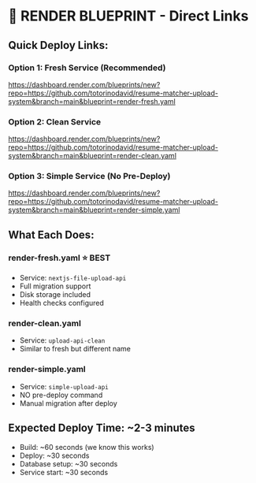 # 🚀 RENDER BLUEPRINT - Direct Links

## Quick Deploy Links:

### Option 1: Fresh Service (Recommended)
https://dashboard.render.com/blueprints/new?repo=https://github.com/totorinodavid/resume-matcher-upload-system&branch=main&blueprint=render-fresh.yaml

### Option 2: Clean Service
https://dashboard.render.com/blueprints/new?repo=https://github.com/totorinodavid/resume-matcher-upload-system&branch=main&blueprint=render-clean.yaml

### Option 3: Simple Service (No Pre-Deploy)
https://dashboard.render.com/blueprints/new?repo=https://github.com/totorinodavid/resume-matcher-upload-system&branch=main&blueprint=render-simple.yaml

## What Each Does:

### render-fresh.yaml ⭐ BEST
- Service: `nextjs-file-upload-api`
- Full migration support
- Disk storage included
- Health checks configured

### render-clean.yaml
- Service: `upload-api-clean`
- Similar to fresh but different name

### render-simple.yaml
- Service: `simple-upload-api`
- NO pre-deploy command
- Manual migration after deploy

## Expected Deploy Time: ~2-3 minutes
- Build: ~60 seconds (we know this works)
- Deploy: ~30 seconds
- Database setup: ~30 seconds
- Service start: ~30 seconds
